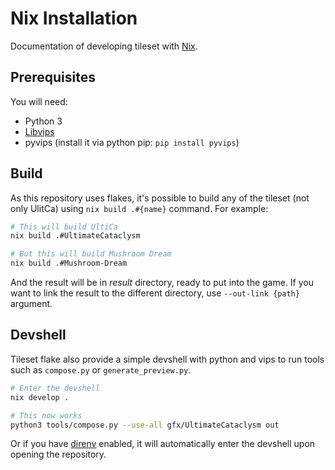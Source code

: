 # Nix Installation

Documentation of developing tileset with [Nix](https://nixos.org/). 

## Prerequisites

You will need:
- Python 3
- [Libvips](https://libvips.github.io/libvips/install.html)
- pyvips (install it via python pip: `pip install pyvips`) 

## Build

As this repository uses flakes, it's possible to build any of the tileset (not only UlitCa) using `nix build .#{name}` command. For example:

```sh
# This will build UltiCa
nix build .#UltimateCataclysm

# But this will build Mushroom Dream
nix build .#Mushroom-Dream
```

And the result will be in *result* directory, ready to put into the game. If you want to link the result to the different directory, use `--out-link {path}` argument.

## Devshell

Tileset flake also provide a simple devshell with python and vips to run tools such as `compose.py` or `generate_preview.py`.

```sh
# Enter the devshell
nix develop .

# This now works
python3 tools/compose.py --use-all gfx/UltimateCataclysm out
```

Or if you have [direnv](https://direnv.net/) enabled, it will automatically enter the devshell upon opening the repository.
